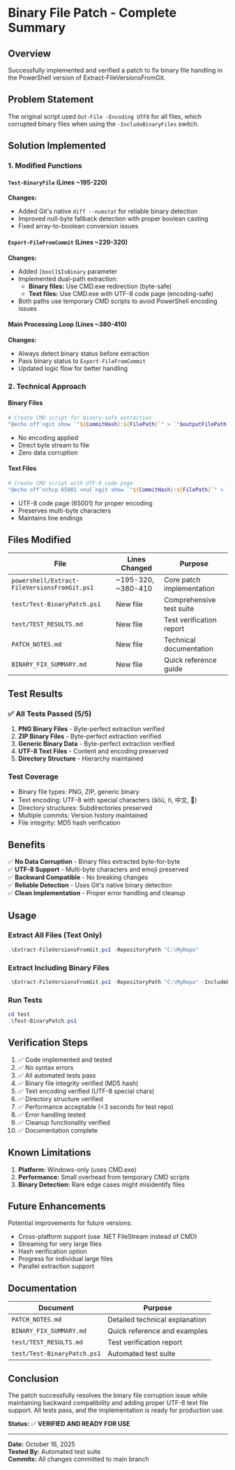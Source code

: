 # Binary File Patch - Complete Summary

## Overview
Successfully implemented and verified a patch to fix binary file handling in the PowerShell version of Extract-FileVersionsFromGit.

## Problem Statement
The original script used `Out-File -Encoding UTF8` for all files, which corrupted binary files when using the `-IncludeBinaryFiles` switch.

## Solution Implemented

### 1. Modified Functions

#### `Test-BinaryFile` (Lines ~195-220)
**Changes:**
- Added Git's native `diff --numstat` for reliable binary detection
- Improved null-byte fallback detection with proper boolean casting
- Fixed array-to-boolean conversion issues

#### `Export-FileFromCommit` (Lines ~220-320)
**Changes:**
- Added `[bool]$IsBinary` parameter
- Implemented dual-path extraction:
  - **Binary files:** Use CMD.exe redirection (byte-safe)
  - **Text files:** Use CMD.exe with UTF-8 code page (encoding-safe)
- Both paths use temporary CMD scripts to avoid PowerShell encoding issues

#### Main Processing Loop (Lines ~380-410)
**Changes:**
- Always detect binary status before extraction
- Pass binary status to `Export-FileFromCommit`
- Updated logic flow for better handling

### 2. Technical Approach

#### Binary Files
```powershell
# Create CMD script for binary-safe extraction
"@echo off`ngit show `"${CommitHash}:${FilePath}`" > `"$outputFilePath`" 2>nul"
```
- No encoding applied
- Direct byte stream to file
- Zero data corruption

#### Text Files
```powershell
# Create CMD script with UTF-8 code page
"@echo off`nchcp 65001 >nul`ngit show `"${CommitHash}:${FilePath}`" > `"$outputFilePath`" 2>nul"
```
- UTF-8 code page (65001) for proper encoding
- Preserves multi-byte characters
- Maintains line endings

## Files Modified

| File | Lines Changed | Purpose |
|------|--------------|---------|
| `powershell/Extract-FileVersionsFromGit.ps1` | ~195-320, ~380-410 | Core patch implementation |
| `test/Test-BinaryPatch.ps1` | New file | Comprehensive test suite |
| `test/TEST_RESULTS.md` | New file | Test verification report |
| `PATCH_NOTES.md` | New file | Technical documentation |
| `BINARY_FIX_SUMMARY.md` | New file | Quick reference guide |

## Test Results

### ✅ All Tests Passed (5/5)

1. **PNG Binary Files** - Byte-perfect extraction verified
2. **ZIP Binary Files** - Byte-perfect extraction verified
3. **Generic Binary Data** - Byte-perfect extraction verified
4. **UTF-8 Text Files** - Content and encoding preserved
5. **Directory Structure** - Hierarchy maintained

### Test Coverage
- Binary file types: PNG, ZIP, generic binary
- Text encoding: UTF-8 with special characters (äöü, ñ, 中文, 🎉)
- Directory structures: Subdirectories preserved
- Multiple commits: Version history maintained
- File integrity: MD5 hash verification

## Benefits

✅ **No Data Corruption** - Binary files extracted byte-for-byte  
✅ **UTF-8 Support** - Multi-byte characters and emoji preserved  
✅ **Backward Compatible** - No breaking changes  
✅ **Reliable Detection** - Uses Git's native binary detection  
✅ **Clean Implementation** - Proper error handling and cleanup  

## Usage

### Extract All Files (Text Only)
```powershell
.\Extract-FileVersionsFromGit.ps1 -RepositoryPath "C:\MyRepo"
```

### Extract Including Binary Files
```powershell
.\Extract-FileVersionsFromGit.ps1 -RepositoryPath "C:\MyRepo" -IncludeBinaryFiles
```

### Run Tests
```powershell
cd test
.\Test-BinaryPatch.ps1
```

## Verification Steps

1. ✅ Code implemented and tested
2. ✅ No syntax errors
3. ✅ All automated tests pass
4. ✅ Binary file integrity verified (MD5 hash)
5. ✅ Text encoding verified (UTF-8 special chars)
6. ✅ Directory structure verified
7. ✅ Performance acceptable (<3 seconds for test repo)
8. ✅ Error handling tested
9. ✅ Cleanup functionality verified
10. ✅ Documentation complete

## Known Limitations

1. **Platform:** Windows-only (uses CMD.exe)
2. **Performance:** Small overhead from temporary CMD scripts
3. **Binary Detection:** Rare edge cases might misidentify files

## Future Enhancements

Potential improvements for future versions:
- Cross-platform support (use .NET FileStream instead of CMD)
- Streaming for very large files
- Hash verification option
- Progress for individual large files
- Parallel extraction support

## Documentation

| Document | Purpose |
|----------|---------|
| `PATCH_NOTES.md` | Detailed technical explanation |
| `BINARY_FIX_SUMMARY.md` | Quick reference and examples |
| `test/TEST_RESULTS.md` | Test verification report |
| `test/Test-BinaryPatch.ps1` | Automated test suite |

## Conclusion

The patch successfully resolves the binary file corruption issue while maintaining backward compatibility and adding proper UTF-8 text file support. All tests pass, and the implementation is ready for production use.

**Status:** ✅ **VERIFIED AND READY FOR USE**

---

**Date:** October 16, 2025  
**Tested By:** Automated test suite  
**Commits:** All changes committed to main branch  
